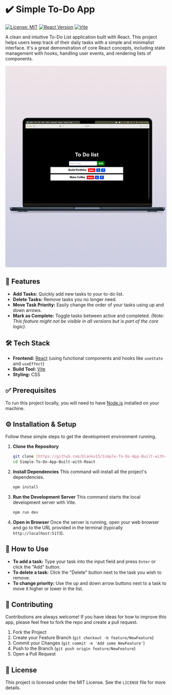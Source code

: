 # ✔️ Simple To-Do App

[![License: MIT](https://img.shields.io/badge/License-MIT-yellow.svg)](https://opensource.org/licenses/MIT)
[![React Version](https://img.shields.io/badge/react-^18.2.0-blue.svg)](https://reactjs.org/)
[![Vite](https://img.shields.io/badge/built%20with-Vite-purple.svg)](https://vitejs.dev/)

A clean and intuitive To-Do List application built with React. This project helps users keep track of their daily tasks with a simple and minimalist interface. It's a great demonstration of core React concepts, including state management with hooks, handling user events, and rendering lists of components.

![To-Do App Demo](https://github.com/blankv15/Simple-To-Do-App-Built-with-React/blob/main/assets/1.png)

## 🚀 Features

* **Add Tasks:** Quickly add new tasks to your to-do list.
* **Delete Tasks:** Remove tasks you no longer need.
* **Move Task Priority:** Easily change the order of your tasks using up and down arrows.
* **Mark as Complete:** Toggle tasks between active and completed. *(Note: This feature might not be visible in all versions but is part of the core logic).*

## 🛠️ Tech Stack

* **Frontend:** [React](https://reactjs.org/) (using functional components and hooks like `useState` and `useEffect`)
* **Build Tool:** [Vite](https://vitejs.dev/)
* **Styling:** CSS

## ✅ Prerequisites

To run this project locally, you will need to have [Node.js](https://nodejs.org/en/download/) installed on your machine.

## ⚙️ Installation & Setup

Follow these simple steps to get the development environment running.

1.  **Clone the Repository**
    ```sh
    git clone [https://github.com/blankv15/Simple-To-Do-App-Built-with-React](https://github.com/blankv15/Simple-To-Do-App-Built-with-React)
    cd Simple-To-Do-App-Built-with-React
    ```

2.  **Install Dependencies**
    This command will install all the project's dependencies.
    ```sh
    npm install
    ```

3.  **Run the Development Server**
    This command starts the local development server with Vite.
    ```sh
    npm run dev
    ```

4.  **Open in Browser**
    Once the server is running, open your web browser and go to the URL provided in the terminal (typically `http://localhost:5173`).

## 📖 How to Use

* **To add a task:** Type your task into the input field and press `Enter` or click the "Add" button.
* **To delete a task:** Click the "Delete" button next to the task you wish to remove.
* **To change priority:** Use the up and down arrow buttons next to a task to move it higher or lower in the list.

## 🤝 Contributing

Contributions are always welcome! If you have ideas for how to improve this app, please feel free to fork the repo and create a pull request.

1.  Fork the Project
2.  Create your Feature Branch (`git checkout -b feature/NewFeature`)
3.  Commit your Changes (`git commit -m 'Add some NewFeature'`)
4.  Push to the Branch (`git push origin feature/NewFeature`)
5.  Open a Pull Request

## 📄 License

This project is licensed under the MIT License. See the `LICENSE` file for more details.